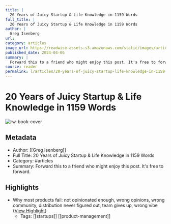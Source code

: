 ```yaml
---
title: |
  20 Years of Juicy Startup & Life Knowledge in 1159 Words
full_title: |
  20 Years of Juicy Startup & Life Knowledge in 1159 Words
author: |
  Greg Isenberg
url: 
category: articles
image_url: https://readwise-assets.s3.amazonaws.com/static/images/article2.74d541386bbf.png
published_date: 2024-04-06
summary: |
  Forward this to a friend who might enjoy this post. It's free to forward.
source: reader
permalink: l/articles/20-years-of-juicy-startup-life-knowledge-in-1159-words
---
```

# 20 Years of Juicy Startup & Life Knowledge in 1159 Words

![rw-book-cover](https://readwise-assets.s3.amazonaws.com/static/images/article2.74d541386bbf.png)

## Metadata
- Author: [[Greg Isenberg]]
- Full Title: 20 Years of Juicy Startup & Life Knowledge in 1159 Words
- Category: #articles
- Summary: Forward this to a friend who might enjoy this post. It's free to forward.

## Highlights
- Why most products fail: not opinionated enough, wrong opinions, wrong community, distribution never figured out, team gives up, wrong vibe ([View Highlight](https://read.readwise.io/read/01hty97qvx7q0sk0gmd81gj0xp))
    - Tags: [[startups]] [[product-management]] 


